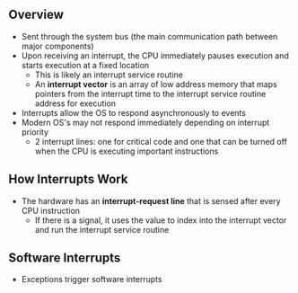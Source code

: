 ## Overview

- Sent through the system bus (the main communication path between major components)
- Upon receiving an interrupt, the CPU immediately pauses execution and starts execution at a fixed location
  - This is likely an interrupt service routine
  - An **interrupt vector** is an array of low address memory that maps pointers from the interrupt time to the interrupt service routine address for execution
- Interrupts allow the OS to respond asynchronously to events
- Modern OS's may not respond immediately depending on interrupt priority
  - 2 interrupt lines: one for critical code and one that can be turned off when the CPU is executing important instructions

## How Interrupts Work

- The hardware has an **interrupt-request line** that is sensed after every CPU instruction
  - If there is a signal, it uses the value to index into the interrupt vector and run the interrupt service routine

## Software Interrupts

- Exceptions trigger software interrupts